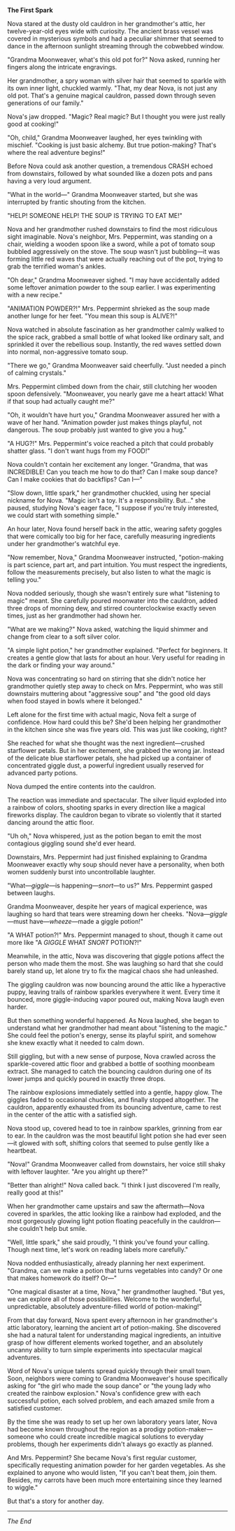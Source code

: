 **The First Spark**

Nova stared at the dusty old cauldron in her grandmother's attic, her twelve-year-old eyes wide with curiosity. The ancient brass vessel was covered in mysterious symbols and had a peculiar shimmer that seemed to dance in the afternoon sunlight streaming through the cobwebbed window.

"Grandma Moonweaver, what's this old pot for?" Nova asked, running her fingers along the intricate engravings.

Her grandmother, a spry woman with silver hair that seemed to sparkle with its own inner light, chuckled warmly. "That, my dear Nova, is not just any old pot. That's a genuine magical cauldron, passed down through seven generations of our family."

Nova's jaw dropped. "Magic? Real magic? But I thought you were just really good at cooking!"

"Oh, child," Grandma Moonweaver laughed, her eyes twinkling with mischief. "Cooking is just basic alchemy. But true potion-making? That's where the real adventure begins!"

Before Nova could ask another question, a tremendous CRASH echoed from downstairs, followed by what sounded like a dozen pots and pans having a very loud argument.

"What in the world—" Grandma Moonweaver started, but she was interrupted by frantic shouting from the kitchen.

"HELP! SOMEONE HELP! THE SOUP IS TRYING TO EAT ME!"

Nova and her grandmother rushed downstairs to find the most ridiculous sight imaginable. Nova's neighbor, Mrs. Peppermint, was standing on a chair, wielding a wooden spoon like a sword, while a pot of tomato soup bubbled aggressively on the stove. The soup wasn't just bubbling—it was forming little red waves that were actually reaching out of the pot, trying to grab the terrified woman's ankles.

"Oh dear," Grandma Moonweaver sighed. "I may have accidentally added some leftover animation powder to the soup earlier. I was experimenting with a new recipe."

"ANIMATION POWDER?!" Mrs. Peppermint shrieked as the soup made another lunge for her feet. "You mean this soup is ALIVE?!"

Nova watched in absolute fascination as her grandmother calmly walked to the spice rack, grabbed a small bottle of what looked like ordinary salt, and sprinkled it over the rebellious soup. Instantly, the red waves settled down into normal, non-aggressive tomato soup.

"There we go," Grandma Moonweaver said cheerfully. "Just needed a pinch of calming crystals."

Mrs. Peppermint climbed down from the chair, still clutching her wooden spoon defensively. "Moonweaver, you nearly gave me a heart attack! What if that soup had actually caught me?"

"Oh, it wouldn't have hurt you," Grandma Moonweaver assured her with a wave of her hand. "Animation powder just makes things playful, not dangerous. The soup probably just wanted to give you a hug."

"A HUG?!" Mrs. Peppermint's voice reached a pitch that could probably shatter glass. "I don't want hugs from my FOOD!"

Nova couldn't contain her excitement any longer. "Grandma, that was INCREDIBLE! Can you teach me how to do that? Can I make soup dance? Can I make cookies that do backflips? Can I—"

"Slow down, little spark," her grandmother chuckled, using her special nickname for Nova. "Magic isn't a toy. It's a responsibility. But..." she paused, studying Nova's eager face, "I suppose if you're truly interested, we could start with something simple."

An hour later, Nova found herself back in the attic, wearing safety goggles that were comically too big for her face, carefully measuring ingredients under her grandmother's watchful eye.

"Now remember, Nova," Grandma Moonweaver instructed, "potion-making is part science, part art, and part intuition. You must respect the ingredients, follow the measurements precisely, but also listen to what the magic is telling you."

Nova nodded seriously, though she wasn't entirely sure what "listening to magic" meant. She carefully poured moonwater into the cauldron, added three drops of morning dew, and stirred counterclockwise exactly seven times, just as her grandmother had shown her.

"What are we making?" Nova asked, watching the liquid shimmer and change from clear to a soft silver color.

"A simple light potion," her grandmother explained. "Perfect for beginners. It creates a gentle glow that lasts for about an hour. Very useful for reading in the dark or finding your way around."

Nova was concentrating so hard on stirring that she didn't notice her grandmother quietly step away to check on Mrs. Peppermint, who was still downstairs muttering about "aggressive soup" and "the good old days when food stayed in bowls where it belonged."

Left alone for the first time with actual magic, Nova felt a surge of confidence. How hard could this be? She'd been helping her grandmother in the kitchen since she was five years old. This was just like cooking, right?

She reached for what she thought was the next ingredient—crushed starflower petals. But in her excitement, she grabbed the wrong jar. Instead of the delicate blue starflower petals, she had picked up a container of concentrated giggle dust, a powerful ingredient usually reserved for advanced party potions.

Nova dumped the entire contents into the cauldron.

The reaction was immediate and spectacular. The silver liquid exploded into a rainbow of colors, shooting sparks in every direction like a magical fireworks display. The cauldron began to vibrate so violently that it started dancing around the attic floor.

"Uh oh," Nova whispered, just as the potion began to emit the most contagious giggling sound she'd ever heard.

Downstairs, Mrs. Peppermint had just finished explaining to Grandma Moonweaver exactly why soup should never have a personality, when both women suddenly burst into uncontrollable laughter.

"What—*giggle*—is happening—*snort*—to us?" Mrs. Peppermint gasped between laughs.

Grandma Moonweaver, despite her years of magical experience, was laughing so hard that tears were streaming down her cheeks. "Nova—*giggle*—must have—*wheeze*—made a giggle potion!"

"A WHAT potion?!" Mrs. Peppermint managed to shout, though it came out more like "A *GIGGLE* WHAT *SNORT* POTION?!"

Meanwhile, in the attic, Nova was discovering that giggle potions affect the person who made them the most. She was laughing so hard that she could barely stand up, let alone try to fix the magical chaos she had unleashed.

The giggling cauldron was now bouncing around the attic like a hyperactive puppy, leaving trails of rainbow sparkles everywhere it went. Every time it bounced, more giggle-inducing vapor poured out, making Nova laugh even harder.

But then something wonderful happened. As Nova laughed, she began to understand what her grandmother had meant about "listening to the magic." She could feel the potion's energy, sense its playful spirit, and somehow she knew exactly what it needed to calm down.

Still giggling, but with a new sense of purpose, Nova crawled across the sparkle-covered attic floor and grabbed a bottle of soothing moonbeam extract. She managed to catch the bouncing cauldron during one of its lower jumps and quickly poured in exactly three drops.

The rainbow explosions immediately settled into a gentle, happy glow. The giggles faded to occasional chuckles, and finally stopped altogether. The cauldron, apparently exhausted from its bouncing adventure, came to rest in the center of the attic with a satisfied sigh.

Nova stood up, covered head to toe in rainbow sparkles, grinning from ear to ear. In the cauldron was the most beautiful light potion she had ever seen—it glowed with soft, shifting colors that seemed to pulse gently like a heartbeat.

"Nova!" Grandma Moonweaver called from downstairs, her voice still shaky with leftover laughter. "Are you alright up there?"

"Better than alright!" Nova called back. "I think I just discovered I'm really, really good at this!"

When her grandmother came upstairs and saw the aftermath—Nova covered in sparkles, the attic looking like a rainbow had exploded, and the most gorgeously glowing light potion floating peacefully in the cauldron—she couldn't help but smile.

"Well, little spark," she said proudly, "I think you've found your calling. Though next time, let's work on reading labels more carefully."

Nova nodded enthusiastically, already planning her next experiment. "Grandma, can we make a potion that turns vegetables into candy? Or one that makes homework do itself? Or—"

"One magical disaster at a time, Nova," her grandmother laughed. "But yes, we can explore all of those possibilities. Welcome to the wonderful, unpredictable, absolutely adventure-filled world of potion-making!"

From that day forward, Nova spent every afternoon in her grandmother's attic laboratory, learning the ancient art of potion-making. She discovered she had a natural talent for understanding magical ingredients, an intuitive grasp of how different elements worked together, and an absolutely uncanny ability to turn simple experiments into spectacular magical adventures.

Word of Nova's unique talents spread quickly through their small town. Soon, neighbors were coming to Grandma Moonweaver's house specifically asking for "the girl who made the soup dance" or "the young lady who created the rainbow explosion." Nova's confidence grew with each successful potion, each solved problem, and each amazed smile from a satisfied customer.

By the time she was ready to set up her own laboratory years later, Nova had become known throughout the region as a prodigy potion-maker—someone who could create incredible magical solutions to everyday problems, though her experiments didn't always go exactly as planned.

And Mrs. Peppermint? She became Nova's first regular customer, specifically requesting animation powder for her garden vegetables. As she explained to anyone who would listen, "If you can't beat them, join them. Besides, my carrots have been much more entertaining since they learned to wiggle."

But that's a story for another day.

---

_The End_